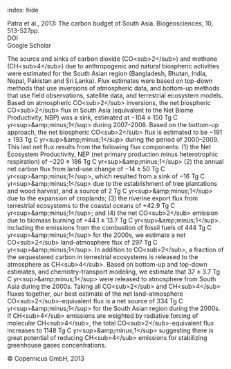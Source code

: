 index: hide

<div class="Citation">

  <div class="Citation-body">
    <div class="Citation-text">Patra et al., 2013: The carbon budget of South Asia. <span class="Article-journal">Biogeosciences, </span><span class="Article-volume">10, </span>513-527pp.</div>
    <div class="Citation-links">
      <div class="CitationLink" data-href="https://doi.org/10.5194/bg-10-513-2013">
        <div class="CitationLink-icon CitationLink-Doi"></div>
        <div class="CitationLink-text">DOI</div>
      </div>
      <div class="CitationLink" data-href="https://scholar.google.com/scholar?q=10.5194/bg-10-513-2013">
        <div class="CitationLink-icon CitationLink-Scholar"></div>
        <div class="CitationLink-text">Google Scholar</div>
      </div>
    </div>
  </div>
</div>

The source and sinks of carbon dioxide (CO&lt;sub&gt;2&lt;/sub&gt;) and methane (CH&lt;sub&gt;4&lt;/sub&gt;) due to anthropogenic and natural biospheric activities were estimated for the South Asian region (Bangladesh, Bhutan, India, Nepal, Pakistan and Sri Lanka). Flux estimates were based on top-down methods that use inversions of atmospheric data, and bottom-up methods that use field observations, satellite data, and terrestrial ecosystem models. Based on atmospheric CO&lt;sub&gt;2&lt;/sub&gt; inversions, the net biospheric CO&lt;sub&gt;2&lt;/sub&gt; flux in South Asia (equivalent to the Net Biome Productivity, NBP) was a sink, estimated at −104 ± 150 Tg C yr&lt;sup&gt;&amp;amp;minus;1&lt;/sup&gt; during 2007–2008. Based on the bottom-up approach, the net biospheric CO&lt;sub&gt;2&lt;/sub&gt; flux is estimated to be −191 ± 193 Tg C yr&lt;sup&gt;&amp;amp;minus;1&lt;/sup&gt; during the period of 2000–2009. This last net flux results from the following flux components: (1) the Net Ecosystem Productivity, NEP (net primary production minus heterotrophic respiration) of −220 ± 186 Tg C yr&lt;sup&gt;&amp;amp;minus;1&lt;/sup&gt; (2) the annual net carbon flux from land-use change of −14 ± 50 Tg C yr&lt;sup&gt;&amp;amp;minus;1&lt;/sup&gt;, which resulted from a sink of −16 Tg C yr&lt;sup&gt;&amp;amp;minus;1&lt;/sup&gt; due to the establishment of tree plantations and wood harvest, and a source of 2 Tg C yr&lt;sup&gt;&amp;amp;minus;1&lt;/sup&gt; due to the expansion of croplands; (3) the riverine export flux from terrestrial ecosystems to the coastal oceans of +42.9 Tg C yr&lt;sup&gt;&amp;amp;minus;1&lt;/sup&gt;; and (4) the net CO&lt;sub&gt;2&lt;/sub&gt; emission due to biomass burning of +44.1 ± 13.7 Tg C yr&lt;sup&gt;&amp;amp;minus;1&lt;/sup&gt;. Including the emissions from the combustion of fossil fuels of 444 Tg C yr&lt;sup&gt;&amp;amp;minus;1&lt;/sup&gt; for the 2000s, we estimate a net CO&lt;sub&gt;2&lt;/sub&gt; land–atmosphere flux of 297 Tg C yr&lt;sup&gt;&amp;amp;minus;1&lt;/sup&gt;. In addition to CO&lt;sub&gt;2&lt;/sub&gt;, a fraction of the sequestered carbon in terrestrial ecosystems is released to the atmosphere as CH&lt;sub&gt;4&lt;/sub&gt;. Based on bottom-up and top-down estimates, and chemistry-transport modeling, we estimate that 37 ± 3.7 Tg C yr&lt;sup&gt;&amp;amp;minus;1&lt;/sup&gt; were released to atmosphere from South Asia during the 2000s. Taking all CO&lt;sub&gt;2&lt;/sub&gt; and CH&lt;sub&gt;4&lt;/sub&gt; fluxes together, our best estimate of the net land–atmosphere CO&lt;sub&gt;2&lt;/sub&gt;-equivalent flux is a net source of 334 Tg C yr&lt;sup&gt;&amp;amp;minus;1&lt;/sup&gt; for the South Asian region during the 2000s. If CH&lt;sub&gt;4&lt;/sub&gt; emissions are weighted by radiative forcing of molecular CH&lt;sub&gt;4&lt;/sub&gt;, the total CO&lt;sub&gt;2&lt;/sub&gt;-equivalent flux increases to 1148 Tg C yr&lt;sup&gt;&amp;amp;minus;1&lt;/sup&gt; suggesting there is great potential of reducing CH&lt;sub&gt;4&lt;/sub&gt; emissions for stabilizing greenhouse gases concentrations.

<div class="Citation-copy">
&copy; Copernicus GmbH, 2013
</div>